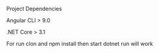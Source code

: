 


Project Dependencies

Angular CLI > 9.0

.NET Core > 3.1


For run  clon and  npm install then start dotnet run will work
